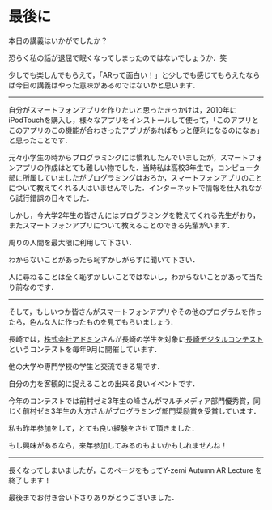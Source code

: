 # 最後に

本日の講義はいかがでしたか？

恐らく私の話が退屈で眠くなってしまったのではないでしょうか．笑

少しでも楽しんでもらえて，「ARって面白い！」と少しでも感じてもらえたならば今日の講義はやった意味があるのではないかと思います．

---

自分がスマートフォンアプリを作りたいと思ったきっかけは，2010年にiPodTouchを購入し，様々なアプリをインストールして使って，「このアプリとこのアプリのこの機能が合わさったアプリがあればもっと便利になるのになぁ」と思ったことです．

元々小学生の時からプログラミングには慣れしたんでいましたが，スマートフォンアプリの作成はとても難しい物でした．当時私は高校3年生で，コンピュータ部に所属していましたがプログラミングはおろか，スマートフォンアプリのことについて教えてくれる人はいませんでした．インターネットで情報を仕入れながら試行錯誤の日々でした．

しかし，今大学2年生の皆さんにはプログラミングを教えてくれる先生がおり，またスマートフォンアプリについて教えることのできる先輩がいます．

周りの人間を最大限に利用して下さい．

わからないことがあったら恥ずかしがらずに聞いて下さい．

人に尋ねることは全く恥ずかしいことではないし，わからないことがあって当たり前なのです．

---

そして，もしいつか皆さんがスマートフォンアプリやその他のプログラムを作ったら，色んな人に作ったものを見てもらいましょう．


長崎では，[株式会社アドミン](http://www.admin-n.com/)さんが長崎の学生を対象に[長崎デジタルコンテスト](http://digicon.me/)というコンテストを毎年9月に開催しています．

他の大学や専門学校の学生と交流できる場です．

自分の力を客観的に捉えることの出来る良いイベントです．

今年のコンテストでは前村ゼミ3年生の峰さんがマルチメディア部門優秀賞，同じく前村ゼミ3年生の大方さんがプログラミング部門奨励賞を受賞しています．

私も昨年参加をして，とても良い経験をさせて頂きました．

もし興味があるなら，来年参加してみるのもよいかもしれませんね！

---

長くなってしまいましたが，このページをもってY-zemi Autumn AR Lecture を終了します！

最後までお付き合い下さりありがとうございました．
